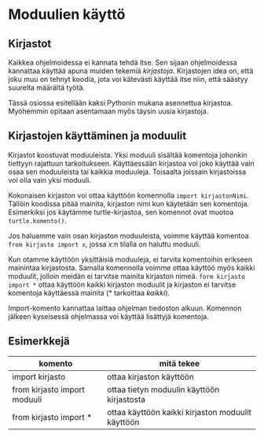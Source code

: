 # Moduulien käyttö

## Kirjastot

Kaikkea ohjelmoidessa ei kannata tehdä itse. Sen sijaan ohjelmoidessa kannattaa käyttää apuna muiden tekemiä _kirjastoja_. Kirjastojen idea on, että joku muu on tehnyt koodia, jota voi kätevästi käyttää itse niin, että säästyy suurelta määrältä työtä.

Tässä osiossa esitellään kaksi Pythonin mukana asennettua kirjastoa. Myöhemmin opitaan asentamaan myös täysin uusia kirjastoja.

## Kirjastojen käyttäminen ja moduulit

Kirjastot koostuvat moduuleista. Yksi moduuli sisältää komentoja johonkin tiettyyn rajattuun tarkoitukseen. Käyttäessään kirjastoa voi joko käyttää vain osaa sen moduuleista tai kaikkia moduuleja. Toisaalta joissain kirjastoissa voi olla vain yksi moduuli.

Kokonaisen kirjaston voi ottaa käyttöön komennolla `import kirjastonNimi`. Tällöin koodissa pitää mainita, kirjaston nimi kun käytetään sen komentoja. Esimerkiksi jos käytämme turtle-kirjastoa, sen komennot ovat muotoa `turtle.komento()`.

Jos haluamme vain osan kirjaston moduuleista, voimme käyttää komentoa `from kirjasto import x`, jossa _x_:n tilalla on haluttu moduuli.

Kun otamme käyttöön yksittäisiä moduuleja, ei tarvita komentoihin erikseen mainintaa kirjastosta. Samalla komennolla voimme ottaa käyttöö myös kaikki moduulit, jolloin meidän ei tarvitse mainita kirjaston nimeä. `form kirjasto import *` ottaa käyttöön kaikki kirjaston moduulit ja kirjaston ei tarvitse komentoja käyttäessä mainita (* tarkoittaa _kaikki_).

Import-komento kannattaa laittaa ohjelman tiedoston alkuun. Komennon jälkeen kyseisessä ohjelmassa voi käyttää lisättyjä komentoja.

## Esimerkkejä

|komento| mitä tekee|
|---|---|
|import kirjasto| ottaa kirjaston käyttöön|
| from kirjasto import moduuli| ottaa tietyn moduulin käyttöön kirjastosta|
|from kirjasto import *| ottaa käyttöön kaikki kirjaston moduulit käyttöön|

